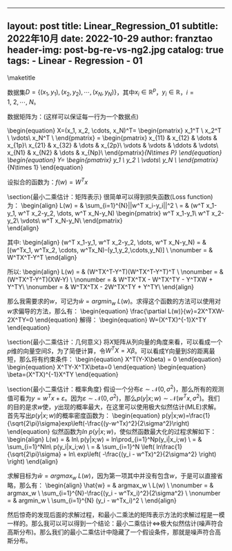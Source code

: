 
---
layout:     post
title:      Linear_Regression_01
subtitle:   2022年10月
date:       2022-10-29
author:     franztao
header-img: post-bg-re-vs-ng2.jpg
catalog: true
tags:
    - Linear
    - Regression
    - 01
---
            


\maketitle

数据集$D=\{(x_1, y_1), (x_2, y_2), \cdots, (x_N, y_N)\}$，其中$x_i\in\mathbb{R}^{p}$，$y_i\in\mathbb{R}$，$i=1, \ 2,\cdots,\ N$。

数据矩阵为：(这样可以保证每一行为一个数据点)

\begin{equation}
    X=(x_1, x_2, \cdots, x_N)^T=
    \begin{pmatrix}
    x_1^T \\ 
    x_2^T \\
    \vdots\\
    x_N^T \\
    \end{pmatrix} =
    \begin{pmatrix}
    x_{11} & x_{12} & \dots & x_{1p}\\
    x_{21} & x_{32} & \dots & x_{2p}\\
    \vdots & \vdots & \ddots & \vdots\\
    x_{N1} & x_{N2} & \dots & x_{Np}\\
    \end{pmatrix}_{N\times P}
\end{equation}
\begin{equation}
    Y=
    \begin{pmatrix}
    y_1 \\ 
    y_2 \\
    \vdots\\
    y_N \\
    \end{pmatrix}_{N\times 1}
\end{equation}

设拟合的函数为：$f(w)=W^T x$

\section{最小二乘估计：矩阵表示}
很简单可以得到损失函数(Loss function)为：
\begin{align}
     L(w) = & \sum_{i=1}^{N}||w^T x_i-y_i||^2 \\
          = & (w^T x_1-y_1, w^T x_2-y_2, \dots, w^T x_N-y_N)
          \begin{pmatrix}
            w^T x_1-y_1\\
            w^T x_2-y_2\\
            \vdots\\
            w^T x_N-y_N\\
          \end{pmatrix}                      
\end{align}

其中:
\begin{align}
    (w^T x_1-y_1, w^T x_2-y_2, \dots, w^T x_N-y_N) = & [(w^Tx_1, w^Tx_2, \cdots, w^Tx_N)-(y_1,y_2,\cdots,y_N)] \\
    \nonumber = & W^TX^T-Y^T
\end{align}

所以:
\begin{align}
    L(w) = & (W^TX^T-Y^T)(W^TX^T-Y^T)^T \\
    \nonumber = & (W^TX^T-Y^T)(XW-Y) \\
    \nonumber = & W^TX^TX - W^TX^TY - Y^TXW + Y^TY\\
    \nonumber = & W^TX^TX - 2W^TX^TY + Y^TY\\
\end{align}

那么我需要求的$w$，可记为$\hat{w}=argmin_{w} \ L(w)$。求得这个函数的方法可以使用对$w$求偏导的方法，那么有：
\begin{equation}
    \frac{\partial L(w)}{w}=2X^TXW-2X^TY=0
\end{equation}
解得：
\begin{equation}
    W=(X^TX)^{-1}X^TY
\end{equation}
    

\section{最小二乘估计：几何意义}
将$X$矩阵从列向量的角度来看，可以看成一个$p$维的向量空间$S$，为了简便计算，令$W^TX=X\beta$。可以看成Y向量到$S$的距离最短，那么将有约束条件：
\begin{equation}
    X^T(Y-X\beta) = 0
\end{equation}
\begin{equation}
    X^TY-X^TX\beta=0
\end{equation}
\begin{equation}
    \beta=(X^TX)^{-1}X^TY
\end{equation}

\section{最小二乘估计：概率角度}
假设一个分布$\varepsilon \sim \mathcal{N}(0,\sigma^2)$，那么所有的观测值可看为$y = w^Tx + \varepsilon$。因为$\varepsilon \sim \mathcal{N}(0,\sigma^2)$，那么$p(y|x;w) \sim \mathcal{N}(w^Tx, \sigma^2)$。我们的目的是求$w$使，$y$出现的概率最大，在这里可以使用极大似然估计(MLE)求解。首先写出$p(y|x;w)$的概率密度函数为：
\begin{equation}
    p(y|x;w)=\frac{1}{\sqrt{2\pi}\sigma}exp\left(-\frac{(y-w^Tx)^2}{2\sigma^2}\right)
\end{equation}
似然函数为$In\ p(y|x;w)$，使似然函数最大化的过程求解如下：
\begin{align}
    L(w) = & In\ p(y|x;w) = ln\prod_{i=1}^Np(y_i|x_i;w) \\
         = & \sum_{i=1}^Nln\ p(y_i|x_i;w) \\ 
         = & \sum_{i=1}^N \left( ln\frac{1}{\sqrt{2\pi}\sigma} + ln\ exp\left( -\frac{(y_i - w^Tx)^2}{2\sigma^2} \right) \right)
\end{align}

求解目标为$\hat{w} = argmax_w \ L(w)$，因为第一项其中并没有包含$w$，于是可以直接省略，那么有：
\begin{align}
    \hat{w} = & argmax_w \ L(w) \\ 
    \nonumber = & argmax_w \ \sum_{i=1}^{N}-\frac{(y_i - w^Tx_i)^2}{2\sigma^2} \\
    \nonumber = & argmin_w \ \sum_{i=1}^{N} (y_i - w^Tx_i)^2 \\
\end{align}

然后惊奇的发现后面的求解过程，和最小二乘法的矩阵表示方法的求解过程是一模一样的。那么我可以可以得到一个结论：最小二乘估计$\Longleftrightarrow$极大似然估计(噪声符合高斯分布)。那么我们的最小二乘估计中隐藏了一个假设条件，那就是噪声符合高斯分布。
